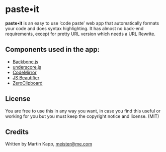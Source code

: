 # paste•it

**paste•it** is an easy to use ‘code paste’ web app that automatically formats your code and does syntax highlighting. It has almost no back-end requirements, except for pretty URL version which needs a URL Rewrite.

## Components used in the app:

+ [Backbone.js](https://github.com/jashkenas/backbone)
+ [underscore.js](https://github.com/jashkenas/underscore)
+ [CodeMirror](https://github.com/marijnh/CodeMirror)
+ [JS Beautifier](https://github.com/einars/js-beautify)
+ [ZeroClipboard](https://github.com/zeroclipboard/ZeroClipboard)

## License

You are free to use this in any way you want, in case you find this
useful or working for you but you must keep the copyright notice and license. (MIT)

## Credits

Written by Martin Kapp, <meister@me.com>